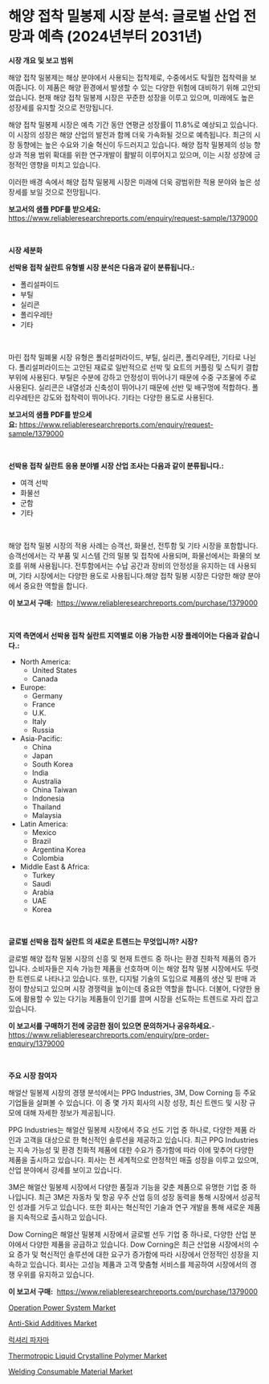 <p><h1>해양 접착 밀봉제 시장 분석: 글로벌 산업 전망과 예측 (2024년부터 2031년)</h1></p><p><strong>시장 개요 및 보고 범위</strong></p>
<p><p>해양 접착 밀봉제는 해상 분야에서 사용되는 접착제로, 수중에서도 탁월한 접착력을 보여줍니다. 이 제품은 해양 환경에서 발생할 수 있는 다양한 위험에 대비하기 위해 고안되었습니다. 현재 해양 접착 밀봉제 시장은 꾸준한 성장을 이루고 있으며, 미래에도 높은 성장세를 유지할 것으로 전망됩니다. </p><p>해양 접착 밀봉제 시장은 예측 기간 동안 연평균 성장률이 11.8%로 예상되고 있습니다. 이 시장의 성장은 해양 산업의 발전과 함께 더욱 가속화될 것으로 예측됩니다. 최근의 시장 동향에는 높은 수요와 기술 혁신이 두드러지고 있습니다. 해양 접착 밀봉제의 성능 향상과 적용 범위 확대를 위한 연구개발이 활발히 이루어지고 있으며, 이는 시장 성장에 긍정적인 영향을 미치고 있습니다.</p><p>이러한 배경 속에서 해양 접착 밀봉제 시장은 미래에 더욱 광범위한 적용 분야와 높은 성장세를 보일 것으로 전망됩니다.</p></p>
<p><strong>보고서의 샘플 PDF를 받으세요:</strong> <a href="https://www.reliableresearchreports.com/enquiry/request-sample/1379000">https://www.reliableresearchreports.com/enquiry/request-sample/1379000</a></p>
<p>&nbsp;</p>
<p><strong>시장 세분화</strong></p>
<p><strong>선박용 접착 실란트 유형별 시장 분석은 다음과 같이 분류됩니다.:</strong></p>
<p><ul><li>폴리설파이드</li><li>부틸</li><li>실리콘</li><li>폴리우레탄</li><li>기타</li></ul></p>
<p>&nbsp;</p>
<p><p>마린 접착 밀폐물 시장 유형은 폴리설퍼라이드, 부틸, 실리콘, 폴리우레탄, 기타로 나뉜다. 폴리설퍼라이드는 고안된 재료로 일반적으로 선박 및 요트의 커플링 및 스틱키 결합 부위에 사용된다. 부틸은 수분에 강하고 안정성이 뛰어나기 때문에 수중 구조물에 주로 사용된다. 실리콘은 내열성과 신축성이 뛰어나기 때문에 선반 및 배구멍에 적합하다. 폴리우레탄은 강도와 접착력이 뛰어나다. 기타는 다양한 용도로 사용된다.</p></p>
<p><strong>보고서의 샘플 PDF를 받으세요:</strong>&nbsp;<a href="https://www.reliableresearchreports.com/enquiry/request-sample/1379000">https://www.reliableresearchreports.com/enquiry/request-sample/1379000</a></p>
<p>&nbsp;</p>
<p><strong> 선박용 접착 실란트 응용 분야별 시장 산업 조사는 다음과 같이 분류됩니다.:</strong></p>
<p><ul><li>여객 선박</li><li>화물선</li><li>군함</li><li>기타</li></ul></p>
<p>&nbsp;</p>
<p><p>해양 접착 밀봉 시장의 적용 사례는 승객선, 화물선, 전투함 및 기타 시장을 포함합니다. 승객선에서는 각 부품 및 시스템 간의 밀봉 및 접착에 사용되며, 화물선에서는 화물의 보호를 위해 사용됩니다. 전투함에서는 수납 공간과 장비의 안정성을 유지하는 데 사용되며, 기타 시장에서는 다양한 용도로 사용됩니다.해양 접착 밀봉 시장은 다양한 해양 분야에서 중요한 역할을 합니다.</p></p>
<p><strong>이 보고서 구매:</strong>&nbsp; <a href="https://www.reliableresearchreports.com/purchase/1379000">https://www.reliableresearchreports.com/purchase/1379000</a></p>
<p>&nbsp;</p>
<p><strong>지역 측면에서 선박용 접착 실란트 지역별로 이용 가능한 시장 플레이어는 다음과 같습니다.:</strong></p>
<p><ul>
    <li>
        North America:
        <ul>
            <li>United States</li>
            <li>Canada</li>
        </ul>
    </li>
    <li>
        Europe:
        <ul>
            <li>Germany</li>
            <li>France</li>
            <li>U.K.</li>
            <li>Italy</li>
            <li>Russia</li>
        </ul>
    </li>
    <li>
        Asia-Pacific:
        <ul>
            <li>China</li>
            <li>Japan</li>
            <li>South Korea</li>
            <li>India</li>
            <li>Australia</li>
            <li>China Taiwan</li>
            <li>Indonesia</li>
            <li>Thailand</li>
            <li>Malaysia</li>
        </ul>
    </li>
    <li>
        Latin America:
        <ul>
            <li>Mexico</li>
            <li>Brazil</li>
            <li>Argentina Korea</li>
            <li>Colombia</li>
        </ul>
    </li>
    <li>
        Middle East & Africa:
        <ul>
            <li>Turkey</li>
            <li>Saudi</li>
            <li>Arabia</li>
            <li>UAE</li>
            <li>Korea</li>
        </ul>
    </li>
    </ul></p>
<p>&nbsp;</p>
<p><strong>글로벌 선박용 접착 실란트 의 새로운 트렌드는 무엇입니까? 시장?</strong></p>
<p><p>글로벌 해양 접착 밀봉 시장의 신흥 및 현재 트렌드 중 하나는 환경 친화적 제품의 증가입니다. 소비자들은 지속 가능한 제품을 선호하며 이는 해양 접착 밀봉 시장에서도 뚜렷한 트렌드로 나타나고 있습니다. 또한, 디지털 기술의 도입으로 제품의 생산 및 판매 과정이 향상되고 있으며 시장 경쟁력을 높이는데 중요한 역할을 합니다. 더불어, 다양한 용도에 활용할 수 있는 다기능 제품들이 인기를 끌며 시장을 선도하는 트렌드로 자리 잡고 있습니다.</p></p>
<p><strong>이 보고서를 구매하기 전에 궁금한 점이 있으면 문의하거나 공유하세요.</strong>- <a href="https://www.reliableresearchreports.com/enquiry/pre-order-enquiry/1379000">https://www.reliableresearchreports.com/enquiry/pre-order-enquiry/1379000</a></p>
<p>&nbsp;</p>
<p><strong>주요 시장 참여자</strong></p>
<p><p>해얼산 밀봉제 시장의 경쟁 분석에서는 PPG Industries, 3M, Dow Corning 등 주요 기업들을 살펴볼 수 있습니다. 이 중 몇 가지 회사의 시장 성장, 최신 트렌드 및 시장 규모에 대해 자세한 정보가 제공됩니다. </p><p>PPG Industries는 해얼산 밀봉제 시장에서 주요 선도 기업 중 하나로, 다양한 제품 라인과 고객을 대상으로 한 혁신적인 솔루션을 제공하고 있습니다. 최근 PPG Industries는 지속 가능성 및 환경 친화적 제품에 대한 수요가 증가함에 따라 이에 맞추어 다양한 제품을 출시하고 있습니다. 회사는 전 세계적으로 안정적인 매출 성장을 이루고 있으며, 산업 분야에서 강세를 보이고 있습니다.</p><p>3M은 해얼산 밀봉제 시장에서 다양한 품질과 기능을 갖춘 제품으로 유명한 기업 중 하나입니다. 최근 3M은 자동차 및 항공 우주 산업 등의 성장 동력을 통해 시장에서 성공적인 성과를 거두고 있습니다. 또한 회사는 혁신적인 기술과 연구 개발을 통해 새로운 제품을 지속적으로 출시하고 있습니다.</p><p>Dow Corning은 해얼산 밀봉제 시장에서 글로벌 선두 기업 중 하나로, 다양한 산업 분야에서 다양한 제품을 공급하고 있습니다. Dow Corning은 최근 산업용 시장에서의 수요 증가 및 혁신적인 솔루션에 대한 요구가 증가함에 따라 시장에서 안정적인 성장을 지속하고 있습니다. 회사는 고성능 제품과 고객 맞춤형 서비스를 제공하여 시장에서의 경쟁 우위를 유지하고 있습니다.</p></p>
<p><strong>이 보고서 구매:</strong>&nbsp;&nbsp;<a href="https://www.reliableresearchreports.com/purchase/1379000">https://www.reliableresearchreports.com/purchase/1379000</a></p>
<p><p><a href="https://issuu.com/reportprime-2/docs/operation-power-system-market-size-2030.pptx">Operation Power System Market</a></p><p><a href="https://github.com/irfadac/Market-Research-Report-List-2/blob/main/anti-skid-additives-market.md">Anti-Skid Additives Market</a></p><p><a href="https://github.com/lkwggful07722/Market-Research-Report-List-1/blob/main/5613172934.md">럭셔리 파자마</a></p><p><a href="https://issuu.com/reportprime-2/docs/thermotropic-liquid-crystalline-polymer-market-siz">Thermotropic Liquid Crystalline Polymer Market</a></p><p><a href="https://github.com/ashepherd82/Market-Research-Report-List-3/blob/main/welding-consumable-material-market.md">Welding Consumable Material Market</a></p></p>
